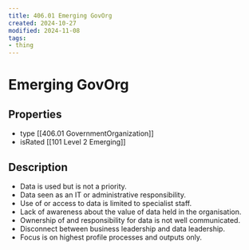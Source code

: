 ```yaml
---
title: 406.01 Emerging GovOrg
created: 2024-10-27
modified: 2024-11-08
tags:
- thing
---
```

# Emerging GovOrg

## Properties
- type [[406.01 GovernmentOrganization]]
- isRated [[101 Level 2 Emerging]]
## Description
- Data is used but is not a priority.
- Data seen as an IT or administrative responsibility.
- Use of or access to data is limited to specialist staff.
- Lack of awareness about the value of data held in the organisation.
- Ownership of and responsibility for data is not well communicated.
- Disconnect between business leadership and data leadership.
- Focus is on highest profile processes and outputs only.
